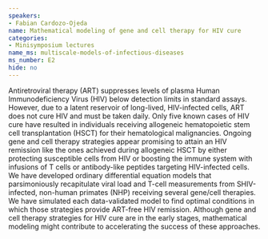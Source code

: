 ```yaml
---
speakers:
- Fabian Cardozo-Ojeda
name: Mathematical modeling of gene and cell therapy for HIV cure
categories:
- Minisymposium lectures
name_ms: multiscale-models-of-infectious-diseases
ms_number: E2
hide: no
---
```

Antiretroviral therapy (ART) suppresses levels of plasma Human Immunodeficiency Virus (HIV) below detection limits in standard assays. However, due to a latent reservoir of long-lived, HIV-infected cells, ART does not cure HIV and must be taken daily. Only five known cases of HIV cure have resulted in individuals receiving allogeneic hematopoietic stem cell transplantation (HSCT) for their hematological malignancies. Ongoing gene and cell therapy strategies appear promising to attain an HIV remission like the ones achieved during allogeneic HSCT by either protecting susceptible cells from HIV or boosting the immune system with infusions of T cells or antibody-like peptides targeting HIV-infected cells. We have developed ordinary differential equation models that parsimoniously recapitulate viral load and T-cell measurements from SHIV-infected, non-human primates (NHP) receiving several gene/cell therapies. We have simulated each data-validated model to find optimal conditions in which those strategies provide ART-free HIV remission. Although gene and cell therapy strategies for HIV cure are in the early stages, mathematical modeling might contribute to accelerating the success of these approaches.


